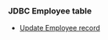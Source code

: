 ###  JDBC Employee table

- [Update Employee record](https://github.com/Nishmitha-shetty17/Java_Programs_with_output/blob/main/8_JDBC_program/8d_Update_Employee/8D_Updateemp.jpeg)
